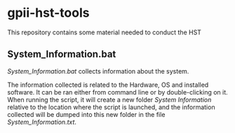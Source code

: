 # gpii-hst-tools
This repository contains some material needed to conduct the HST

## System_Information.bat
*System_Information.bat* collects information about the system.

The information collected is related to the Hardware, OS and installed software.
It can be ran either from command line or by double-clicking on it. When running the script, it will create a new folder *System Information* relative to the location where the script is launched, and the information collected will be dumped into this new folder in the file *System_Information.txt*.
